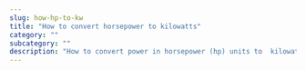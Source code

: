 ```yaml
---
slug: how-hp-to-kw
title: "How to convert horsepower to kilowatts"
category: ""
subcategory: ""
description: "How to convert power in horsepower (hp) units to  kilowatts (kW) units."
---
```


